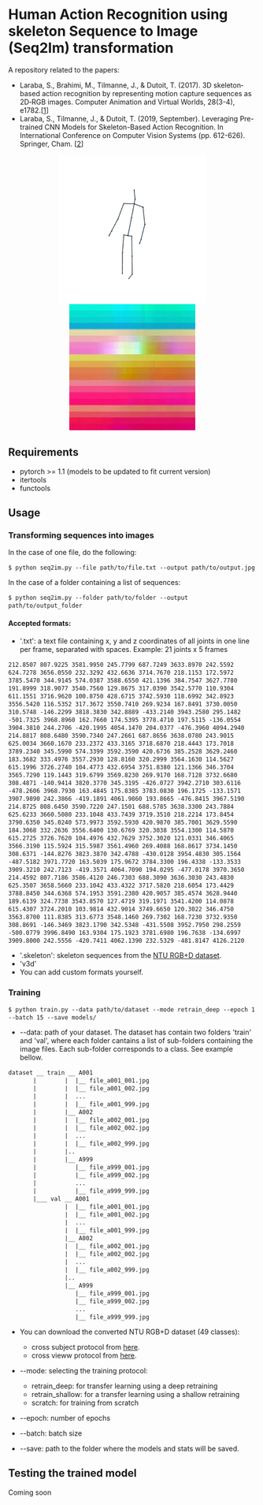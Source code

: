# Human Action Recognition using skeleton Sequence to Image (Seq2Im) transformation
A repository related to the papers:
* Laraba, S., Brahimi, M., Tilmanne, J., & Dutoit, T. (2017). 3D skeleton‐based action recognition by representing motion capture sequences as 2D‐RGB images. Computer Animation and Virtual Worlds, 28(3-4), e1782.[[1](https://onlinelibrary.wiley.com/doi/abs/10.1002/cav.1782)]
* Laraba, S., Tilmanne, J., & Dutoit, T. (2019, September). Leveraging Pre-trained CNN Models for Skeleton-Based Action Recognition. In International Conference on Computer Vision Systems (pp. 612-626). Springer, Cham. [[2](https://link.springer.com/chapter/10.1007/978-3-030-34995-0_56)]  

<center>
<p>
  <img src="https://github.com/sohaiblaraba/seq2imHAR/blob/main/data/examples/image36.gif" width="300" />
  <img src="https://github.com/sohaiblaraba/seq2imHAR/blob/main/data/examples/image37.jpg" width="256" /> 
</p>
</center>

## Requirements
* pytorch >= 1.1 (models to be updated to fit current version)
* itertools
* functools



## Usage
### Transforming sequences into images
In the case of one file, do the following:
```
$ python seq2im.py --file path/to/file.txt --output path/to/output.jpg
```
In the case of a folder containing a list of sequences:
```
$ python seq2im.py --folder path/to/folder --output path/to/output_folder
```
#### Accepted formats:
* '.txt': a text file containing x, y and z coordinates of all joints in one line per frame, separated with spaces. Example: 21 joints x 5 frames
```
212.8507 807.9225 3581.9950 245.7799 687.7249 3633.8970 242.5592 624.7278 3656.0550 232.3292 432.6636 3714.7670 218.1153 172.5972 3785.5470 344.9145 574.0387 3588.6550 421.1396 384.7547 3627.7780 191.8999 318.9077 3540.7560 129.8675 317.0390 3542.5770 110.9304 611.1551 3716.9620 100.8750 428.6715 3742.5930 118.6992 342.8923 3556.5420 116.5352 317.3672 3550.7410 269.9234 167.8491 3730.0050 310.5748 -146.2299 3818.3830 342.8889 -433.2140 3943.2580 295.1482 -501.7325 3968.8960 162.7660 174.5395 3778.4710 197.5115 -136.0554 3904.3810 244.2706 -420.1995 4054.1470 204.0377 -476.3960 4094.2940
214.8817 808.6480 3590.7340 247.2661 687.8656 3638.0780 243.9015 625.0034 3660.1670 233.2372 433.3165 3718.6870 218.4443 173.7018 3789.2340 345.5990 574.3399 3592.3590 420.6736 385.2528 3629.2460 183.3682 333.4976 3557.2930 128.8160 320.2999 3564.1630 114.5627 615.1996 3726.2740 104.4773 432.6954 3751.8380 121.1366 346.3704 3565.7290 119.1443 319.6799 3569.8230 269.9170 168.7128 3732.6680 308.4871 -140.9414 3820.3770 345.3195 -426.0727 3942.2710 303.6116 -478.2606 3968.7930 163.4845 175.8385 3783.0830 196.1725 -133.1571 3907.9890 242.3866 -419.1891 4061.9860 193.8665 -476.8415 3967.5190
214.8725 808.6450 3590.7220 247.1501 688.5785 3638.3300 243.7884 625.6233 3660.5080 233.1048 433.7439 3719.3510 218.2214 173.8454 3790.6350 345.0240 573.9973 3592.5930 420.9870 385.7001 3629.5590 184.3068 332.2636 3556.6400 130.6769 320.3038 3554.1300 114.5870 615.2725 3726.7620 104.4976 432.7629 3752.3020 121.0331 346.4065 3566.3190 115.5924 315.5987 3561.4960 269.4088 168.8617 3734.1450 308.6371 -144.8276 3823.3870 342.4788 -430.0128 3954.4830 305.1564 -487.5182 3971.7720 163.5039 175.9672 3784.3300 196.4338 -133.3533 3909.3210 242.7123 -419.3571 4064.7090 194.0295 -477.0178 3970.3650
214.4592 807.7186 3586.4120 246.7303 688.3090 3636.3030 243.4830 625.3507 3658.5660 233.1042 433.4322 3717.5820 218.6054 173.4429 3788.8450 344.6368 574.1953 3591.2380 420.9057 385.4574 3628.9440 189.6139 324.7738 3543.8570 127.4719 319.1971 3541.4200 114.0878 615.4307 3724.2010 103.9814 432.9014 3749.6650 120.3022 346.4750 3563.8700 111.8385 313.6773 3548.1460 269.7302 168.7230 3732.9350 308.8691 -146.3469 3823.1790 342.5348 -431.5508 3952.7950 298.2559 -500.0779 3996.8490 163.9304 175.1923 3781.6980 196.7638 -134.6997 3909.8000 242.5556 -420.7411 4062.1390 232.5329 -481.8147 4126.2120
```

* '.skeleton': skeleton sequences from the [NTU RGB+D dataset](https://github.com/shahroudy/NTURGB-D).
* 'v3d'
* You can add custom formats yourself.

### Training 
```
$ python train.py --data path/to/dataset --mode retrain_deep --epoch 1 --batch 15 --save models/
```
* --data: path of your dataset. The dataset has contain two folders 'train' and 'val', where each folder cantains a list of sub-folders containing the image files. Each sub-folder corresponds to a class. See example bellow.  
```
dataset __ train __ A001  
       |        |  |__ file_a001_001.jpg  
       |        |  |__ file_a001_002.jpg  
       |        |  ...  
       |        |  |__ file_a001_999.jpg  
       |        |__ A002  
       |        |  |__ file_a002_001.jpg  
       |        |  |__ file_a002_002.jpg  
       |        |  ...  
       |        |  |__ file_a002_999.jpg  
       |        |..  
       |        |__ A999  
       |           |__ file_a999_001.jpg  
       |           |__ file_a999_002.jpg  
       |           ...  
       |           |__ file_a999_999.jpg  
       |___ val __ A001  
                |  |__ file_a001_001.jpg  
                |  |__ file_a001_002.jpg  
                |  ...  
                |  |__ file_a001_999.jpg  
                |__ A002  
                |  |__ file_a002_001.jpg  
                |  |__ file_a002_002.jpg  
                |  ...  
                |  |__ file_a002_999.jpg  
                |..  
                |__ A999  
                   |__ file_a999_001.jpg  
                   |__ file_a999_002.jpg  
                   ...  
                   |__ file_a999_999.jpg  
```

  * You can download the converted NTU RGB+D dataset (49 classes):
    * cross subject protocol from [here](https://drive.google.com/file/d/1Okt4uh9FcoDg2X8LRoYzUZG7XriTX6aw/view?usp=sharing).
    * cross vieww protocol from [here](https://drive.google.com/file/d/1NxrFqHsw4CmuhR5eEtCa3PREVltIyRuh/view?usp=sharing).

* --mode: selecting the training protocol:
  * retrain_deep: for transfer learning using a deep retraining 
  * retrain_shallow: for a transfer learning using a shallow retraining
  * scratch: for training from scratch
* --epoch: number of epochs
* --batch: batch size
* --save: path to the folder where the models and stats will be saved.

## Testing the trained model
Coming soon
